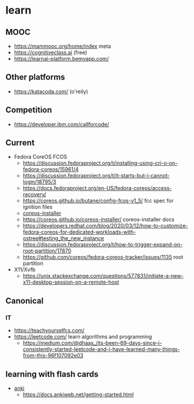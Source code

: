 # learn

## MOOC

* https://mammooc.org/home/index meta
* https://cognitiveclass.ai (free)
* https://learnai-platform.bemyapp.com/

## Other platforms

* https://katacoda.com/ (o'reily)

## Competition

* https://developer.ibm.com/callforcode/

## Current

* Fedora CoreOS FCOS
  + https://discussion.fedoraproject.org/t/installing-using-cri-o-on-fedora-coreos/15961/4
  + https://discussion.fedoraproject.org/t/it-starts-but-i-cannot-login/18795/3
  + https://docs.fedoraproject.org/en-US/fedora-coreos/access-recovery/
  + https://coreos.github.io/butane/config-fcos-v1_5/ fcc spec for ignition files
  + [coreos-installer](https://github.com/coreos/coreos-installer)
  + https://coreos.github.io/coreos-installer/ coreos-installer docs
  + https://developers.redhat.com/blog/2020/03/12/how-to-customize-fedora-coreos-for-dedicated-workloads-with-ostree#testing_the_new_instance
  + https://discussion.fedoraproject.org/t/how-to-trigger-expand-on-root-partition/17870
  + https://github.com/coreos/fedora-coreos-tracker/issues/1135 root partition
* X11/Xvfb
  + https://unix.stackexchange.com/questions/577831/initiate-a-new-x11-desktop-session-on-a-remote-host

## Canonical

### IT

* https://teachyourselfcs.com/
* https://leetcode.com/ learn algorithms and programming
  + https://medium.com/@dhaas_/its-been-69-days-since-i-consistently-started-leetcode-and-i-have-learned-many-things-from-this-96f107092e03

## learning with flash cards

* [anki](https://apps.ankiweb.net/)
  + https://docs.ankiweb.net/getting-started.html
